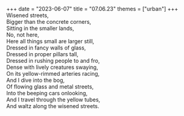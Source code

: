 +++
date = "2023-06-07"
title = "07.06.23"
themes = ["urban"]
+++
Wisened streets,  
Bigger than the concrete corners,  
Sitting in the smaller lands,  
No, not here,  
Here all things small are larger still,  
Dressed in fancy walls of glass,  
Dressed in proper pillars tall,  
Dressed in rushing people to and fro,  
Dense with lively creatures swaying,  
On its yellow-rimmed arteries racing,  
And I dive into the bog,  
Of flowing glass and metal streets,  
Into the beeping cars onlooking,  
And I travel through the yellow tubes,  
And waltz along the wisened streets.
